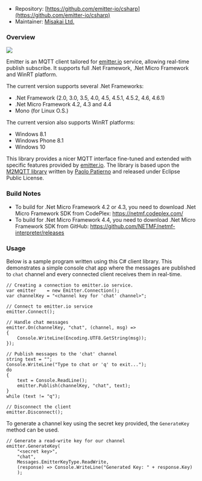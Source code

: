 * Repository: [https://github.com/emitter-io/csharp](https://github.com/emitter-io/csharp)
* Maintainer: [Misakai Ltd.](http://misakai.com)

### Overview

![](https://s3.amazonaws.com/cdn.misakai.com/www-emitter/blog/net_framework.png)

Emitter is an MQTT client tailored for [emitter.io](http://emitter.io) service, allowing real-time publish subscribe. It supports full .Net Framework, .Net Micro Framework and WinRT platform.

The current version supports several .Net Frameworks: 

* .Net Framework (2.0, 3.0, 3.5, 4.0, 4.5, 4.5.1, 4.5.2, 4.6, 4.6.1)
* .Net Micro Framework 4.2, 4.3 and 4.4
* Mono (for Linux O.S.)

The current version also supports WinRT platforms:

* Windows 8.1
* Windows Phone 8.1
* Windows 10

This library provides a nicer MQTT interface fine-tuned and extended with specific features provided by [emitter.io](http://emitter.io). The library is based upon the [M2MQTT library](http://www.m2mqtt.net
) written by [Paolo Patierno](https://m2mqtt.wordpress.com/who/) and released under Eclipse Public License.

### Build Notes
* To build for .Net Micro Framework 4.2 or 4.3, you need to download .Net Micro Framework SDK from CodePlex: https://netmf.codeplex.com/
* To build for .Net Micro Framework 4.4, you need to download .Net Micro Framework SDK from GitHub: https://github.com/NETMF/netmf-interpreter/releases

### Usage

Below is a sample program written using this C# client library. This demonstrates a simple console chat app where the messages are published to `chat` channel and every connected client receives them in real-time.

```
// Creating a connection to emitter.io service.
var emitter    = new Emitter.Connection();
var channelKey = "<channel key for 'chat' channel>";

// Connect to emitter.io service
emitter.Connect();

// Handle chat messages
emitter.On(channelKey, "chat", (channel, msg) =>
{
    Console.WriteLine(Encoding.UTF8.GetString(msg));
});

// Publish messages to the 'chat' channel
string text = "";
Console.WriteLine("Type to chat or 'q' to exit...");
do
{
    text = Console.ReadLine();
    emitter.Publish(channelKey, "chat", text);
}
while (text != "q");

// Disconnect the client
emitter.Disconnect();
```

To generate a channel key using the secret key provided, the `GenerateKey` method can be used.

```
// Generate a read-write key for our channel
emitter.GenerateKey(
    "<secret key>", 
    "chat", 
    Messages.EmitterKeyType.ReadWrite, 
    (response) => Console.WriteLine("Generated Key: " + response.Key)
    );
```
